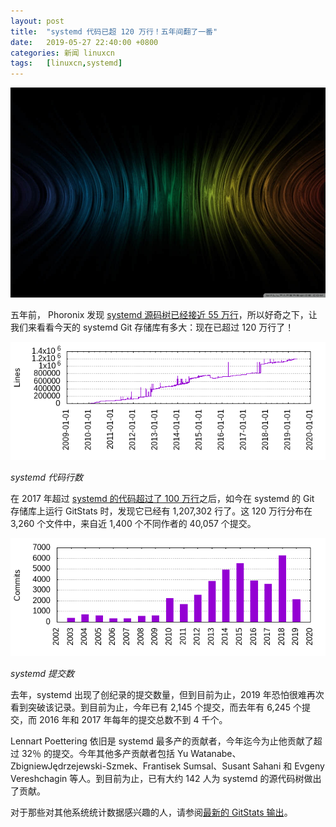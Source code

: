 ```yaml
---
layout: post
title:	"systemd 代码已超 120 万行！五年间翻了一番"
date:	2019-05-27 22:40:00 +0800 
categories:	新闻 linuxcn 
tags:	[linuxcn,systemd]
---
```



![](/Asserts/Images/album/201905/27/224013jnmi7m6n0gen2egd.jpg)


五年前， Phoronix 发现 [systemd 源码树已经接近 55 万行](https://www.phoronix.com/scan.php?page=news_item&px=MTY5NjM)，所以好奇之下，让我们来看看今天的 systemd Git 存储库有多大：现在已超过 120 万行了！


![](/Asserts/Images/album/201905/27/224054thtydrvilvvrr8ur.png)


*systemd 代码行数*


在 2017 年超过 [systemd 的代码超过了 100 万行](https://www.phoronix.com/scan.php?page=news_item&px=systemd-2017-Git-Activity)之后，如今在 systemd 的 Git 存储库上运行 GitStats 时，发现它已经有 1,207,302 行了。这 120 万行分布在 3,260 个文件中，来自近 1,400 个不同作者的 40,057 个提交。


![](/Asserts/Images/album/201905/27/224054ieag7ygsbe5ykykg.png)


*systemd 提交数*


去年，systemd 出现了创纪录的提交数量，但到目前为止，2019 年恐怕很难再次看到突破该记录。到目前为止，今年已有 2,145 个提交，而去年有 6,245 个提交，而 2016 年和 2017 年每年的提交总数不到 4 千个。


Lennart Poettering 依旧是 systemd 最多产的贡献者，今年迄今为止他贡献了超过 32％ 的提交。今年其他多产贡献者包括 Yu Watanabe、ZbigniewJędrzejewski-Szmek、Frantisek Sumsal、Susant Sahani 和 Evgeny Vereshchagin 等人。到目前为止，已有大约 142 人为 systemd 的源代码树做出了贡献。


对于那些对其他系统统计数据感兴趣的人，请参阅[最新的 GitStats 输出](https://phoronix.com/misc/systemd-201905/index.html)。
